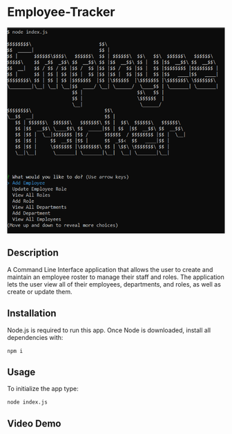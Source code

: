 # Employee-Tracker
![a picture of the title screen for the app in the command line](/Assets/emptracker.png)

## Description
A Command Line Interface application that allows the user to create and maintain an employee roster to manage their staff and roles. The application lets the user view all of their employees, departments, and roles, as well as create or update them.

## Installation
Node.js is required to run this app. Once Node is downloaded, install all dependencies with:
```
npm i
```

## Usage
To initialize the app type:
```
node index.js
```
## Video Demo